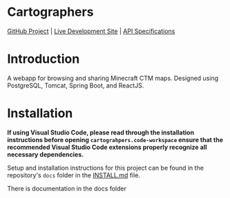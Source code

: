 # Cartographers

[GitHub Project](https://github.com/users/hydrogen602Trinity/projects/1/views/1) | [Live Development Site](https://hydrogen602trinity.github.io/Cartographers/) | [API Specifications](https://github.com/hydrogen602Trinity/Cartographers/wiki/CTM-Repository-API)

# Introduction
A webapp for browsing and sharing Minecraft CTM maps. Designed using PostgreSQL, Tomcat, Spring Boot, and ReactJS.

# Installation
**If using Visual Studio Code, please read through the installation instructions before opening `cartograhpers.code-workspace` ensure that the recommended Visual Studio Code extensions properly recognize all necessary dependencies.**

Setup and installation instructions for this project can be found in the repository's `docs` folder in the [INSTALL.md](docs/INSTALL.md) file.

There is documentation in the docs folder
